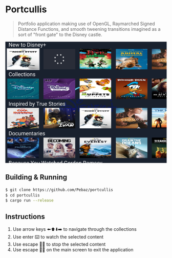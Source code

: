 # Portcullis

> Portfolio application making use of OpenGL, Raymarched Signed Distance
Functions, and smooth tweening transitions imagined as a sort of "front gate" to
the Disney castle.

![Application Screenshot](./res/img/Screenshot.png)

## Building & Running

```bash
$ git clone https://github.com/Pebaz/portcullis
$ cd portcullis
$ cargo run --release
```

## Instructions

1. Use arrow keys ⬅️⬆️⬇️➡️ to navigate through the collections
2. Use enter ⌨️ to watch the selected content
3. Use escape 🏃‍♂️ to stop the selected content
4. Use escape 🏃‍♂️ on the main screen to exit the application